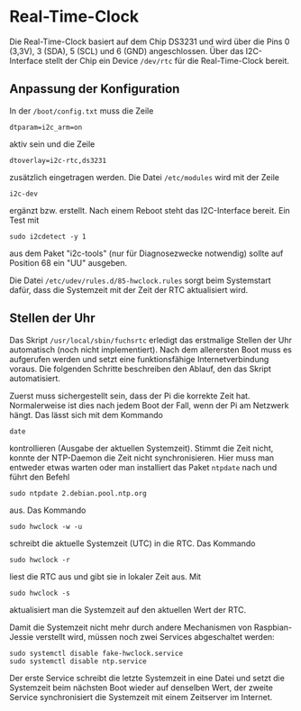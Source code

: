 Real-Time-Clock
===============

Die Real-Time-Clock basiert auf dem Chip DS3231 und wird über die Pins 0 (3,3V),
3 (SDA), 5 (SCL) und 6 (GND) angeschlossen. Über das I2C-Interface stellt
der Chip ein Device `/dev/rtc` für die Real-Time-Clock bereit.


Anpassung der Konfiguration
---------------------------

In der `/boot/config.txt` muss die Zeile

    dtparam=i2c_arm=on

aktiv sein und die Zeile

    dtoverlay=i2c-rtc,ds3231

zusätzlich eingetragen werden. Die Datei `/etc/modules` wird mit der
Zeile

    i2c-dev

ergänzt bzw. erstellt. Nach einem Reboot steht das I2C-Interface bereit. 
Ein Test mit

    sudo i2cdetect -y 1

aus dem Paket "i2c-tools" (nur für Diagnosezwecke notwendig) sollte auf
Position 68 ein "UU" ausgeben.

Die Datei `/etc/udev/rules.d/85-hwclock.rules` sorgt beim Systemstart
dafür, dass die Systemzeit mit der Zeit der RTC aktualisiert wird.


Stellen der Uhr
---------------

Das Skript `/usr/local/sbin/fuchsrtc` erledigt das erstmalige Stellen
der Uhr automatisch (noch nicht implementiert). Nach dem allerersten
Boot muss es aufgerufen werden und setzt eine funktionsfähige
Internetverbindung voraus. Die folgenden Schritte beschreiben den
Ablauf, den das Skript automatisiert.

Zuerst muss sichergestellt sein, dass der Pi die korrekte Zeit hat. Normalerweise
ist dies nach jedem Boot der Fall, wenn der Pi am Netzwerk hängt. Das lässt
sich mit dem Kommando

    date

kontrollieren (Ausgabe der aktuellen Systemzeit). Stimmt die Zeit nicht,
konnte der NTP-Daemon die Zeit nicht synchronisieren. Hier muss man entweder
etwas warten oder man installiert das Paket `ntpdate` nach und führt den
Befehl

    sudo ntpdate 2.debian.pool.ntp.org

aus. Das Kommando

    sudo hwclock -w -u

schreibt die aktuelle Systemzeit (UTC) in die RTC. Das Kommando

    sudo hwclock -r

liest die RTC aus und gibt sie in lokaler Zeit aus. Mit

    sudo hwclock -s

aktualisiert man die Systemzeit auf den aktuellen Wert der RTC.

Damit die Systemzeit nicht mehr durch andere Mechanismen von Raspbian-Jessie
verstellt wird, müssen noch zwei Services abgeschaltet werden:

    sudo systemctl disable fake-hwclock.service
    sudo systemctl disable ntp.service

Der erste Service schreibt die letzte Systemzeit in eine Datei und setzt
die Systemzeit beim nächsten Boot wieder auf denselben Wert, der zweite
Service synchronisiert die Systemzeit mit einem Zeitserver im Internet.
